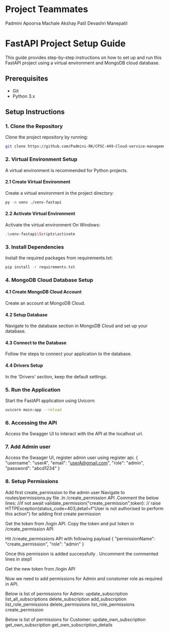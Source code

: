 # Project Teammates
Padmini
Apoorva Machale 
Akshay Patil
Devashri Manepatil

# FastAPI Project Setup Guide

This guide provides step-by-step instructions on how to set up and run this FastAPI project using a virtual environment and MongoDB cloud database.

## Prerequisites

- Git
- Python 3.x

## Setup Instructions

### 1. Clone the Repository

Clone the project repository by running:

```bash
git clone https://github.com/Padmini-RK/CPSC-449-Cloud-service-management-using-FastAPI.git
```
### 2. Virtual Environment Setup

A virtual environment is recommended for Python projects.

#### 2.1 Create Virtual Environment
Create a virtual environment in the project directory:

```bash
py -m venv ./venv-fastapi
```
#### 2.2 Activate Virtual Environment
Activate the virtual environment
On Windows:
```bash
.\venv-fastapi\Scripts\activate
```
### 3. Install Dependencies

Install the required packages from requirements.txt:

```bash
pip install -r requirements.txt
```
### 4. MongoDB Cloud Database Setup
#### 4.1 Create MongoDB Cloud Account
Create an account at MongoDB Cloud.

#### 4.2 Setup Database
Navigate to the database section in MongoDB Cloud and set up your database.

#### 4.3 Connect to the Database
Follow the steps to connect your application to the database.

#### 4.4 Drivers Setup
In the 'Drivers' section, keep the default settings.

### 5. Run the Application
Start the FastAPI application using Uvicorn:

``` bash
uvicorn main:app --reload
```
### 6. Accessing the API
Access the Swagger UI to interact with the API at the localhost url.

### 7. Add Admin user
Access the Swaager UI, register admin user using register api. { "username": "userA", "email": "userA@gmail.com", "role": "admin", "password": "abcd1234" }

### 8. Setup Permissions
Add first create_permission to the admin user Navigate to routes/permissions.py file .In /create_permission API .Comment the below lines: //if not await validate_permission("create_permission",token): // raise HTTPException(status_code=403,detail=f"User is not authorised to perform this action") for adding first create permission

Get the token from /login API. Copy the token and put token in /create_permission API

Hit /create_permissions API with following payload { "permissionName": "create_permission", "role": "admin" }

Once this permission is added successfully . Uncomment the commented lines in step1

Get the new token from /login API

Now we need to add permissions for Admin and constomer role as required in API.

Below is list of permissions for Admin:
update_subscription
list_all_subscriptions
delete_subscription
add_subscription 
list_role_permissions
delete_permissions
list_role_permissions
create_permission

Below is list of permissions for Customer:
update_own_subscription
get_own_subscription
get_own_subscription_details

